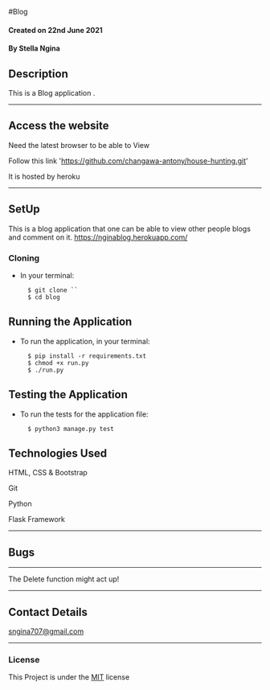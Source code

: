 #Blog

#### Created on 22nd June 2021
#### By Stella Ngina

## Description 

This is a Blog application .


---

## Access the website
Need the latest browser to be able to View

Follow this link 'https://github.com/changawa-antony/house-hunting.git'

It is hosted by heroku

---

## SetUp
This is a blog application that one can be able to view other people blogs and comment on it.
https://nginablog.herokuapp.com/
### Cloning

* In your terminal:
        
        $ git clone ``
        $ cd blog

## Running the Application

* To run the application, in your terminal:

        $ pip install -r requirements.txt
        $ chmod +x run.py
        $ ./run.py 
## Testing the Application

* To run the tests for the application file:

        $ python3 manage.py test
        
## Technologies Used
HTML, CSS & Bootstrap

Git

Python

Flask Framework

---

## Bugs
---
The Delete function might act up!

---

## Contact Details
sngina707@gmail.com
 

---

### License
This Project is under the [MIT](LICENSE) license
